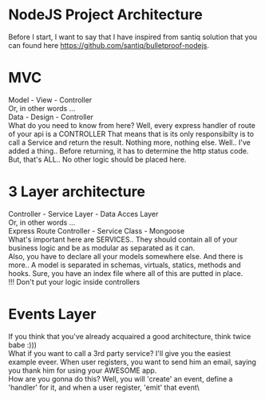 # NodeJS Project Architecture

Before I start, I want to say that I have inspired from santiq
solution that you can found here
https://github.com/santiq/bulletproof-nodejs.

# MVC

Model - View - Controller\
Or, in other words ...\
Data - Design - Controller\
What do you need to know from here? Well, every express
handler of route of your api is a CONTROLLER That means that is its
only responsibilty is to call a Service and return the result. Nothing
more, nothing else. Well.. I've added a thing.. Before returning, it
has to determine the http status code. But, that's ALL.. No other logic
should be placed here.

# 3 Layer architecture

Controller - Service Layer - Data Acces Layer\
Or, in other words ...\
Express Route Controller - Service Class - Mongoose\
What's important here are SERVICES.. They should contain all of your business logic and be as modular as separated as it can.\
Also, you have to declare all your models somewhere else. And there is more.. A model is separated in schemas, virtuals, statics, methods and hooks. Sure, you have an index file where all of this are putted in place.\
!!! Don't put your logic inside controllers

# Events Layer

If you think that you've already acquaired a good architecture, think twice babe :)))\
What if you want to call a 3rd party service? I'll give you the easiest example eveer. When user registers, you want to send him an email, saying you thank him for using your AWESOME app.\
How are you gonna do this? Well, you will 'create' an event, define a 'handler' for it, and when a user register, 'emit' that event\
